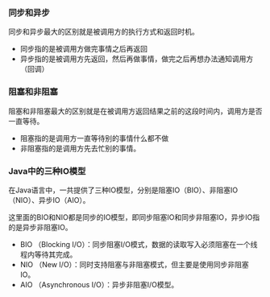 ### 同步和异步

同步和异步最大的区别就是被调用方的执行方式和返回时机。

- 同步指的是被调用方做完事情之后再返回
- 异步指的是被调用方先返回，然后再做事情，做完之后再想办法通知调用方（回调）

### 阻塞和非阻塞

阻塞和非阻塞最大的区别就是在被调用方返回结果之前的这段时间内，调用方是否一直等待。

- 阻塞指的是调用方一直等待别的事情什么都不做
- 非阻塞指的是调用方先去忙别的事情。

### Java中的三种IO模型

在Java语言中，一共提供了三种IO模型，分别是阻塞IO（BIO）、非阻塞IO（NIO）、异步IO（AIO）。

这里面的BIO和NIO都是同步的IO模型，即同步阻塞IO和同步非阻塞IO，异步IO指的是异步非阻塞IO。

- BIO （Blocking I/O）：同步阻塞I/O模式，数据的读取写入必须阻塞在一个线程内等待其完成。
- NIO （New I/O）：同时支持阻塞与非阻塞模式，但主要是使用同步非阻塞IO。
- AIO （Asynchronous I/O）：异步非阻塞I/O模型。